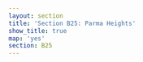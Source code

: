 ```yaml
---
layout: section
title: 'Section B25: Parma Heights'
show_title: true
map: 'yes'
section: B25
---
```

